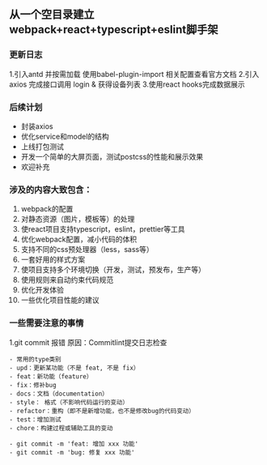 ## 从一个空目录建立webpack+react+typescript+eslint脚手架

### 更新日志

1.引入antd 并按需加载 使用babel-plugin-import 相关配置查看官方文档
2.引入axios 完成接口调用 login & 获得设备列表
3.使用react hooks完成数据展示

### 后续计划

- 封装axios
- 优化service和model的结构 
- 上线打包测试
- 开发一个简单的大屏页面，测试postcss的性能和展示效果
- 欢迎补充

### 涉及的内容大致包含：

1. webpack的配置
2. 对静态资源（图片，模板等）的处理
3. 使react项目支持typescript，eslint，prettier等工具
4. 优化webpack配置，减小代码的体积
5. 支持不同的css预处理器（less，sass等）
6. 一套好用的样式方案
7. 使项目支持多个环境切换（开发，测试，预发布，生产等）
8. 使用规则来自动约束代码规范
9. 优化开发体验
10. 一些优化项目性能的建议

### 一些需要注意的事情
1.git commit 报错 原因：Commitlint提交日志检查

    - 常用的type类别
    - upd：更新某功能（不是 feat, 不是 fix）
    - feat：新功能（feature）
    - fix：修补bug
    - docs：文档（documentation）
    - style： 格式（不影响代码运行的变动）
    - refactor：重构（即不是新增功能，也不是修改bug的代码变动）
    - test：增加测试
    - chore：构建过程或辅助工具的变动

    - git commit -m 'feat: 增加 xxx 功能'
    - git commit -m 'bug: 修复 xxx 功能'
